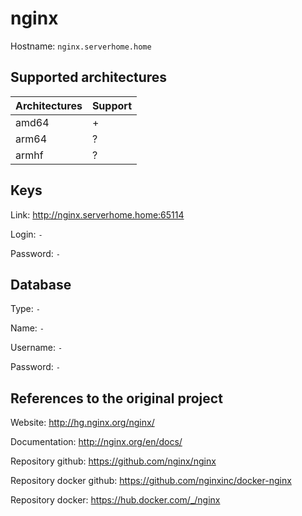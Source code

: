 # nginx

Hostname: `nginx.serverhome.home`

## Supported architectures

| Architectures | Support |
| :------------ | :------ |
| amd64         | +       |
| arm64         | ?       |
| armhf         | ?       |

## Keys

Link: http://nginx.serverhome.home:65114

Login: `-`

Password: `-`

## Database

Type: `-`

Name: `-`

Username: `-`

Password: `-`

## References to the original project

Website: http://hg.nginx.org/nginx/

Documentation: http://nginx.org/en/docs/

Repository github: https://github.com/nginx/nginx

Repository docker github: https://github.com/nginxinc/docker-nginx

Repository docker: https://hub.docker.com/_/nginx
